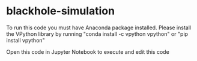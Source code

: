 # blackhole-simulation

To run this code you must have Anaconda package installed. Please install the VPython library by running "conda install -c vpython vpython" or "pip install vpython"

Open this code in Jupyter Notebook to execute and edit this code
